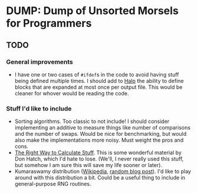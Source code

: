 # DUMP: Dump of Unsorted Morsels for Programmers

## TODO

### General improvements

* I have one or two cases of `#ifdef`s in the code to avoid having stuff being defined multiple times. I should add to [Halp](https://github.com/lmbarros/Halp) the ability to define blocks that are expanded at most once per output file. This would be cleaner for whover would be reading the code.

### Stuff I'd like to include

* Sorting algorithms. Too classic to not include! I should consider implementing an additive to measure things like number of comparisons and the number of swaps. Would be nice for benchmarking, but would also make the implementations more noisy. Must weight the pros and cons.
* [The Right Way to Calculate Stuff](http://www.plunk.org/~hatch/rightway.php). This is some wonderful material by Don Hatch, which I'd hate to lose. (We'll, I never really used this stuff, but somehow I am sure this will save my life sooner or later).
* Kumaraswamy distribution ([Wikipedia](https://en.wikipedia.org/wiki/Kumaraswamy_distribution), [random blog post](https://www.johndcook.com/blog/2009/11/24/kumaraswamy-distribution/)). I'd like to play around with this distribution a bit. Could be a useful thing to include in general-purpose RNG routines.

